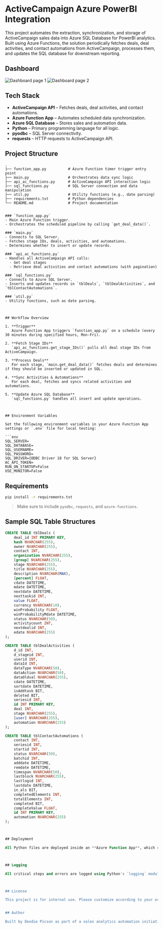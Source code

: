 # ActiveCampaign Azure PowerBI Integration

This project automates the extraction, synchronization, and storage of ActiveCampaign sales data into Azure SQL Database for PowerBI analytics. Built using Azure Functions, the solution periodically fetches deals, deal activities, and contact automations from ActiveCampaign, processes them, and updates the SQL database for downstream reporting.

## Dashboard
![Dashboard page 1](https://github.com/deodie-dev/azure-func-app-sales-dashboard/blob/main/images/Page1.png)
![Dashboard page 2](https://github.com/deodie-dev/azure-func-app-sales-dashboard/blob/main/images/Page2.png)

## Tech Stack

- **ActiveCampaign API** – Fetches deals, deal activities, and contact automations.
- **Azure Function App** – Automates scheduled data synchronization.
- **Azure SQL Database** – Stores sales and automation data.
- **Python** – Primary programming language for all logic.
- **pyodbc** – SQL Server connectivity.
- **requests** – HTTP requests to ActiveCampaign API.



## Project Structure

```plaintext
.
├── function_app.py          # Azure Function timer trigger entry point
├── main.py                  # Orchestrates data sync logic
├── api_ac_functions.py      # ActiveCampaign API interaction logic
├── sql_functions.py         # SQL Server connection and data manipulation
├── util.py                  # Utility functions (e.g., date parsing)
├── requirements.txt         # Python dependencies
└── README.md                # Project documentation


### `function_app.py`
- Main Azure Function trigger.
- Orchestrates the scheduled pipeline by calling `get_deal_data()`.

### `main.py`
- Connects to SQL Server.
- Fetches stage IDs, deals, activities, and automations.
- Determines whether to insert or update records.

### `api_ac_functions.py`
- Handles all ActiveCampaign API calls:
  - Get deal stages
  - Retrieve deal activities and contact automations (with pagination)

### `sql_functions.py`
- Connects to Azure SQL Server.
- Inserts and updates records in `tblDeals`, `tblDealActivities`, and `tblContactAutomations`.

### `util.py`
- Utility functions, such as date parsing.



## Workflow Overview

1. **Trigger**  
   Azure Function App triggers `function_app.py` on a schedule (every 30 minutes during specified hours, Mon-Fri).

2. **Fetch Stage IDs**  
   `api_ac_functions.get_stage_IDs()` pulls all deal stage IDs from ActiveCampaign.

3. **Process Deals**  
   For each stage, `main.get_deal_data()` fetches deals and determines if they should be inserted or updated in SQL.

4. **Sync Activities & Automations**  
   For each deal, fetches and syncs related activities and automations.

5. **Update Azure SQL Database**  
   `sql_functions.py` handles all insert and update operations.



## Environment Variables

Set the following environment variables in your Azure Function App settings or `.env` file for local testing:

```env
SQL_SERVER=
SQL_DATABASE=
SQL_USERNAME=
SQL_PASSWORD=
SQL_DRIVER={ODBC Driver 18 for SQL Server}
AC_API_TOKEN=
RUN_ON_STARTUP=False
USE_MONITOR=False
```



## Requirements

```bash
pip install -r requirements.txt
```

> Make sure to include `pyodbc`, `requests`, and `azure-functions`.



## Sample SQL Table Structures

```sql
CREATE TABLE tblDeals (
    deal_id INT PRIMARY KEY,
    hash NVARCHAR(255),
    owner NVARCHAR(255),
    contact INT,
    organization NVARCHAR(255),
    [group] NVARCHAR(255),
    stage NVARCHAR(255),
    title NVARCHAR(255),
    description NVARCHAR(MAX),
    [percent] FLOAT,
    cdate DATETIME,
    mdate DATETIME,
    nextdate DATETIME,
    nexttaskid INT,
    value FLOAT,
    currency NVARCHAR(10),
    winProbability FLOAT,
    winProbabilityMdate DATETIME,
    status NVARCHAR(50),
    activitycount INT,
    nextdealid INT,
    edate NVARCHAR(255)
);

CREATE TABLE tblDealActivities (
    d_id INT,
    d_stageid INT,
    userid INT,
    dataId INT,
    dataType NVARCHAR(50),
    dataAction NVARCHAR(50),
    dataOldval NVARCHAR(255),
    cdate DATETIME,
    sortdate DATETIME,
    isAddtask BIT,
    deleted BIT,
    seriesid INT,
    id INT PRIMARY KEY,
    deal INT,
    stage NVARCHAR(255),
    [user] NVARCHAR(255),
    automation NVARCHAR(255)
);

CREATE TABLE tblContactAutomations (
    contact INT,
    seriesid INT,
    startid INT,
    status NVARCHAR(50),
    batchid INT,
    adddate DATETIME,
    remdate DATETIME,
    timespan NVARCHAR(50),
    lastblock NVARCHAR(255),
    lastlogid INT,
    lastdate DATETIME,
    in_als BIT,
    completedElements INT,
    totalElements INT,
    completed BIT,
    completeValue FLOAT,
    id INT PRIMARY KEY,
    automation NVARCHAR(255)
);



## Deployment

All Python files are deployed inside an **Azure Function App**, which runs automatically on a timer trigger. Environment variables (e.g., SQL and API credentials) are stored securely in the Azure Function configuration settings.



## Logging

All critical steps and errors are logged using Python's `logging` module and can be viewed in Azure Function App logs.



## License

This project is for internal use. Please customize according to your organization’s policies.


## Author

Built by Deodie Picson as part of a sales analytics automation initiative. For inquiries or support, please contact deodie.dev@gmail.com.